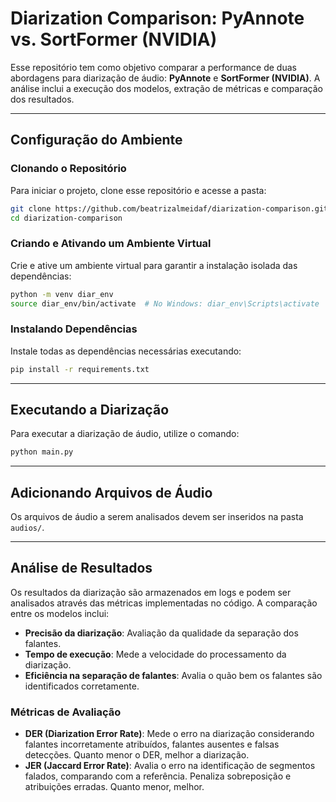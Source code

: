 # Diarization Comparison: PyAnnote vs. SortFormer (NVIDIA)

Esse repositório tem como objetivo comparar a performance de duas abordagens para diarização de áudio: **PyAnnote** e **SortFormer (NVIDIA)**. A análise inclui a execução dos modelos, extração de métricas e comparação dos resultados.

---

## Configuração do Ambiente

### Clonando o Repositório
Para iniciar o projeto, clone esse repositório e acesse a pasta:

```bash
git clone https://github.com/beatrizalmeidaf/diarization-comparison.git
cd diarization-comparison
```

### Criando e Ativando um Ambiente Virtual
Crie e ative um ambiente virtual para garantir a instalação isolada das dependências:

```bash
python -m venv diar_env
source diar_env/bin/activate  # No Windows: diar_env\Scripts\activate
```

### Instalando Dependências
Instale todas as dependências necessárias executando:

```bash
pip install -r requirements.txt
```

---

## Executando a Diarização
Para executar a diarização de áudio, utilize o comando:

```bash
python main.py
```

---

## Adicionando Arquivos de Áudio
Os arquivos de áudio a serem analisados devem ser inseridos na pasta `audios/`.

---

## Análise de Resultados

Os resultados da diarização são armazenados em logs e podem ser analisados através das métricas implementadas no código. A comparação entre os modelos inclui:

- **Precisão da diarização**: Avaliação da qualidade da separação dos falantes.  
- **Tempo de execução**: Mede a velocidade do processamento da diarização.  
- **Eficiência na separação de falantes**: Avalia o quão bem os falantes são identificados corretamente.  

### Métricas de Avaliação

- **DER (Diarization Error Rate)**: Mede o erro na diarização considerando falantes incorretamente atribuídos, falantes ausentes e falsas detecções. Quanto menor o DER, melhor a diarização.  
- **JER (Jaccard Error Rate)**: Avalia o erro na identificação de segmentos falados, comparando com a referência. Penaliza sobreposição e atribuições erradas. Quanto menor, melhor.  



